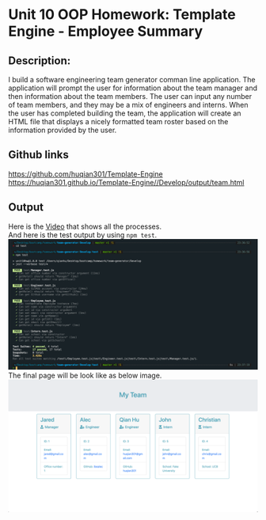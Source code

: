 # Unit 10 OOP Homework: Template Engine - Employee Summary

## Description: 
I build a software engineering team generator comman line application. The application will prompt the user for information about the team manager and then information about the team members. The user can input any number of team members, and they may be a mix of engineers and interns. When the user has completed building the team, the application will create an HTML file that displays a nicely formatted team roster based on the information provided by the user. 

## Github links
https://github.com/huqian301/Template-Engine<br>
https://huqian301.github.io/Template-Engine//Develop/output/team.html

## Output 
Here is the [Video](https://drive.google.com/drive/folders/1nF0Fjx1hyNpdeGy_t23cy0_BggAMuxqL?usp=sharing) that shows all the processes.<br>
And here is the test output by using ```npm test```.
![output](./Assets/test-output.png)<br>
The final page will be look like as below image.
![html output](Assets/html-page-output.png)




